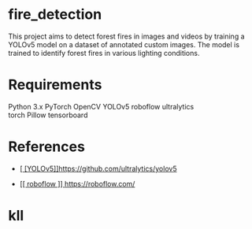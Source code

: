 # fire_detection
This project aims to detect forest fires in images and videos by training a YOLOv5 model on a dataset of annotated custom images. The model is trained to identify forest fires in various lighting conditions.

# Requirements 
Python 3.x
PyTorch
OpenCV
YOLOv5
roboflow
ultralytics  
torch
Pillow
tensorboard
# References
- [[ [YOLOv5]]](https://github.com/ultralytics/yolov5)https://github.com/ultralytics/yolov5
  
- [[[ roboflow ]] ](https://roboflow.com/)https://roboflow.com/

  

# kll
